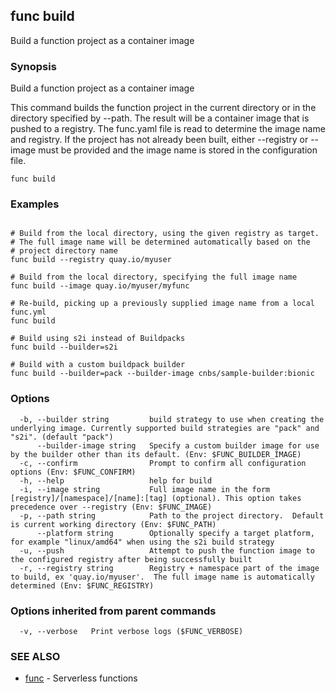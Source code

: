 ## func build

Build a function project as a container image

### Synopsis

Build a function project as a container image

This command builds the function project in the current directory or in the directory
specified by --path. The result will be a container image that is pushed to a registry.
The func.yaml file is read to determine the image name and registry.
If the project has not already been built, either --registry or --image must be provided
and the image name is stored in the configuration file.


```
func build
```

### Examples

```

# Build from the local directory, using the given registry as target.
# The full image name will be determined automatically based on the
# project directory name
func build --registry quay.io/myuser

# Build from the local directory, specifying the full image name
func build --image quay.io/myuser/myfunc

# Re-build, picking up a previously supplied image name from a local func.yml
func build

# Build using s2i instead of Buildpacks
func build --builder=s2i

# Build with a custom buildpack builder
func build --builder=pack --builder-image cnbs/sample-builder:bionic

```

### Options

```
  -b, --builder string         build strategy to use when creating the underlying image. Currently supported build strategies are "pack" and "s2i". (default "pack")
      --builder-image string   Specify a custom builder image for use by the builder other than its default. (Env: $FUNC_BUILDER_IMAGE)
  -c, --confirm                Prompt to confirm all configuration options (Env: $FUNC_CONFIRM)
  -h, --help                   help for build
  -i, --image string           Full image name in the form [registry]/[namespace]/[name]:[tag] (optional). This option takes precedence over --registry (Env: $FUNC_IMAGE)
  -p, --path string            Path to the project directory.  Default is current working directory (Env: $FUNC_PATH)
      --platform string        Optionally specify a target platform, for example "linux/amd64" when using the s2i build strategy
  -u, --push                   Attempt to push the function image to the configured registry after being successfully built
  -r, --registry string        Registry + namespace part of the image to build, ex 'quay.io/myuser'.  The full image name is automatically determined (Env: $FUNC_REGISTRY)
```

### Options inherited from parent commands

```
  -v, --verbose   Print verbose logs ($FUNC_VERBOSE)
```

### SEE ALSO

* [func](func.md)	 - Serverless functions

